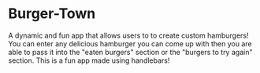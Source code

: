 # Burger-Town
A dynamic and fun app that allows users to to create custom hamburgers! You can enter any delicious hamburger you can come up with then you are able to pass it into the "eaten burgers" section or the "burgers to try again" section. This is a fun app made using handlebars!
